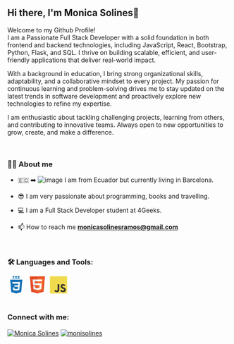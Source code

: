 ## Hi there, I'm Monica Solines👋  
Welcome to my Github Profile!
</br>
I am a Passionate Full Stack Developer with a solid foundation in both frontend and backend technologies, including JavaScript, React, Bootstrap, Python, Flask, and SQL. I thrive on building scalable, efficient, and user-friendly applications that deliver real-world impact.

With a background in education, I bring strong organizational skills, adaptability, and a collaborative mindset to every project. My passion for continuous learning and problem-solving drives me to stay updated on the latest trends in software development and proactively explore new technologies to refine my expertise.

I am enthusiastic about tackling challenging projects, learning from others, and contributing to innovative teams. Always open to new opportunities to grow, create, and make a difference.

</br>

### :woman_technologist: About me
- 🇪🇨 ➡️ ![image](https://github.com/user-attachments/assets/8fcd659f-e348-488a-a0de-0f41d2688362)
  I am from Ecuador but currently living in Barcelona.

- 😎  I am very passionate about programming, books and travelling.

- 💻  I am a Full Stack Developer student at 4Geeks.
  
- 📫  How to reach me **monicasolinesramos@gmail.com**

</br>

### :hammer_and_wrench: Languages and Tools:

<div>
  <img src="https://github.com/devicons/devicon/blob/master/icons/css3/css3-plain-wordmark.svg"  title="CSS3" alt="CSS" width="40" height="40"/>&nbsp;
  <img src="https://github.com/devicons/devicon/blob/master/icons/html5/html5-original.svg" title="HTML5" alt="HTML" width="40" height="40"/>&nbsp;
  <img src="https://github.com/devicons/devicon/blob/master/icons/javascript/javascript-original.svg" title="JavaScript" alt="JavaScript" width="40" height="40"/>&nbsp;
</div>

</br>

### Connect with me:
<p align="left">
<a href="https://www.linkedin.com/in/monica-solines" target="blank"><img align="center" src="https://raw.githubusercontent.com/rahuldkjain/github-profile-readme-generator/master/src/images/icons/Social/linked-in-alt.svg" alt="Monica Solines" height="30" width="40" /></a>
<a href="https://www.instagram.com/monisolines/" target="blank"><img align="center" src="https://raw.githubusercontent.com/rahuldkjain/github-profile-readme-generator/master/src/images/icons/Social/instagram.svg" alt="monisolines" height="30" width="40" /></a>
<a href="monicasolinesramos@gmail.com"> <img/> </a> 
</p>



<!--
> attention

**negrita**

`comando`

se muestra como cajita de codigo: que permite hasta copiar(el html le da color si es codigo) (este es un codigo random html)
```html
 <div class="card-header h4"> 
         Payment form example 
    </div>

```
este es de javascript
```js
for(let i=0; i<companies.length; i++) {
    console.log(companies[i]);
}
```


linea:
***

imagen:
![image](https://github.com/user-attachments/assets/a793f23b-7e13-40a4-9ed7-bd594d0e490a)
![image](https://github.com/user-attachments/assets/e11661ca-9b01-4c2d-9a38-2a52692956db)



*italic*

lista
- item1
- -item 2
- item 3

lista numeros
1. item
2. item
3. item

para tener espacio debes dejar una linea

este es el segundo parrafo
-->

<!--
**monicasolines/monicasolines** is a ✨ _special_ ✨ repository because its `README.md` (this file) appears on your GitHub profile.

Here are some ideas to get you started:

- 🔭 I’m currently working on ...
- 🌱 I’m currently learning ...
- 👯 I’m looking to collaborate on ...
- 🤔 I’m looking for help with ...
- 💬 Ask me about ...
- 📫 How to reach me: ...
- 😄 Pronouns: ...
- ⚡ Fun fact: ...
-->
